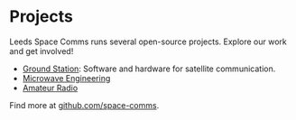 # Projects

Leeds Space Comms runs several open-source projects. Explore our work and get involved!

- [Ground Station](https://github.com/space-comms/ground-station): Software and hardware for satellite communication.
- [Microwave Engineering](https://github.com/space-comms/Microwave-Engineering)
- [Amateur Radio](https://github.com/space-comms/Amateur-Radio)

Find more at [github.com/space-comms](https://github.com/space-comms).
